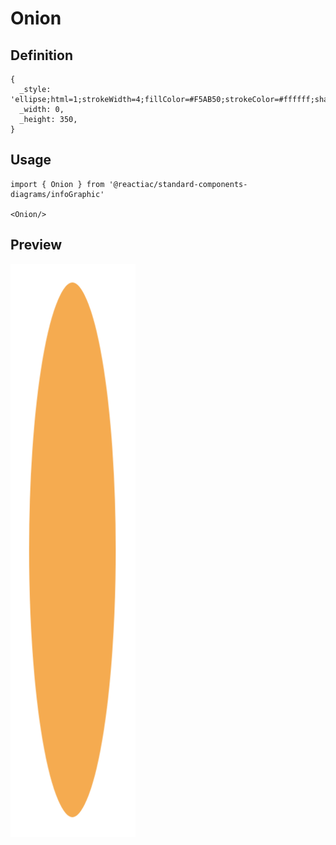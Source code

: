 # Onion

## Definition

```
{
  _style: 'ellipse;html=1;strokeWidth=4;fillColor=#F5AB50;strokeColor=#ffffff;shadow=0;fontSize=10;fontColor=#FFFFFF;align=center;fontStyle=0;whiteSpace=wrap;spacing=10;',
  _width: 0,
  _height: 350,
}
```

## Usage

```
import { Onion } from '@reactiac/standard-components-diagrams/infoGraphic'

<Onion/>
```

## Preview

<img src="./onion.png" width="200"/>
